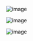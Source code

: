 ![image](https://github.com/user-attachments/assets/10fab8fb-eac2-4973-83df-fca21dc668a1)

![image](https://github.com/user-attachments/assets/40ae947a-f062-4461-a5c4-efdeba415156)

![image](https://github.com/user-attachments/assets/2f4855a3-f4c6-4a19-8281-d6fcd5527096)
